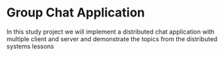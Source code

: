 # Group Chat Application 

In this study project we will implement a distributed chat application with multiple client and server and demonstrate the topics from the distributed systems lessons  
